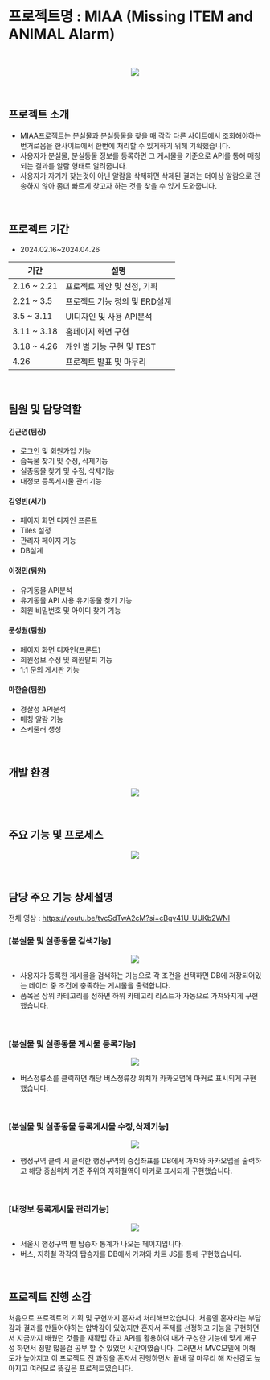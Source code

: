 # 프로젝트명 : MIAA (Missing ITEM and ANIMAL Alarm)
<br/>
<p align="center">
  <img src="https://github.com/jeongmin-Lee0321/MIAA/assets/146930254/d4218bb2-2664-45b9-ab5e-673f04e784cc">
</p>
<br/>

## 프로젝트 소개
* MIAA프로젝트는 분실물과 분실동물을 찾을 때 각각 다른 사이트에서 조회해야하는 번거로움을 한사이트에서 한번에 처리할 수 있게하기 위해 기획했습니다.
* 사용자가 분실물, 분실동물 정보를 등록하면 그 게시물을 기준으로 API를 통해 매칭되는 결과를 알람 형태로 알려줍니다. 
* 사용자가 자기가 찾는것이 아닌 알람을 삭제하면 삭제된 결과는 더이상 알람으로 전송하지 않아 좀더 빠르게 찾고자 하는 것을 찾을 수 있게 도와줍니다.
<br/>

## 프로젝트 기간
* 2024.02.16~2024.04.26

| 기간 | 설명 |
| ----- | ----- |
| 2.16 ~ 2.21  | 프로젝트 제안 및 선정, 기획 |
| 2.21 ~ 3.5 | 프로젝트 기능 정의 및 ERD설계 |
| 3.5 ~ 3.11 | UI디자인 및 사용 API분석 |
| 3.11 ~ 3.18 | 홈페이지 화면 구현 |
| 3.18 ~ 4.26 | 개인 별 기능 구현 및 TEST |
| 4.26 | 프로젝트 발표 및 마무리 |
<br/>

## 팀원 및 담당역할
#### 김근영(팀장) 
* 로그인 및 회원가입 기능
* 습득물 찾기 및 수정, 삭제기능
* 실종동물 찾기 및 수정, 삭제기능
* 내정보 등록게시물 관리기능
#### 김영빈(서기)
* 페이지 화면 디자인 프론트
* Tiles 설정
* 관리자 페이지 기능
* DB설계
#### 이정민(팀원)
* 유기동물 API분석
* 유기동물 API 사용 유기동물 찾기 기능
* 회원 비밀번호 및 아이디 찾기 기능
#### 문성원(팀원)
* 페이지 화면 디자인(프론트)
* 회원정보 수정 및 회원탈퇴 기능
* 1:1 문의 게시판 기능
#### 마한슬(팀원)
* 경찰청 API분석
* 매칭 알람 기능
* 스케줄러 생성
<br/>

## 개발 환경
<p align="center">
  <img src="https://github.com/kimgeen/SeoulTransport/assets/146930254/36b0e331-afea-433d-9f84-6d3def286eaf">
</p>
<br/>

## 주요 기능 및 프로세스
<p align="center">
  <img src="https://github.com/jeongmin-Lee0321/MIAA/assets/146930254/f70ac1bc-53a3-4038-b04a-ea7a859b7a39">
</p>
<br/>

## 담당 주요 기능 상세설명
 전체 영상 : https://youtu.be/tvcSdTwA2cM?si=cBgy41U-UUKb2WNl
<br/>

### [분실물 및 실종동물 검색기능]
<p align="center">
  <img src="https://github.com/jeongmin-Lee0321/MIAA/assets/146930254/aea79398-fa47-4dd4-9f35-34c5e5c60254">
</p>

* 사용자가 등록한 게시물을 검색하는 기능으로 각 조건을 선택하면 DB에 저장되어있는 데이터 중 조건에 충족하는 게시물을 출력합니다.
* 품목은 상위 카테고리를 정하면 하위 카테고리 리스트가 자동으로 가져와지게 구현했습니다.

<br/>

### [분실물 및 실종동물 게시물 등록기능]
<p align="center">
  <img src="https://github.com/jeongmin-Lee0321/MIAA/assets/146930254/616bc599-e1e3-4848-8596-58713d53bd02">
</p>

* 버스정류소를 클릭하면 해당 버스정류장 위치가 카카오맵에 마커로 표시되게 구현했습니다.

<br/>

### [분실물 및 실종동물 등록게시물 수정,삭제기능]
<p align="center">
  <img src="https://github.com/jeongmin-Lee0321/MIAA/assets/146930254/c9c7fedb-6216-4794-8760-245782c98f61">
</p>

* 행정구역 클릭 시 클릭한 행정구역의 중심좌표를 DB에서 가져와 카카오맵을 출력하고 해당 중심위치 기준 주위의 지하철역이 마커로 표시되게 구현했습니다.

<br/>

### [내정보 등록게시물 관리기능]
<p align="center">
  <img src="https://github.com/jeongmin-Lee0321/MIAA/assets/146930254/4343a02a-9ae2-4537-a2f1-2f24c5ea9347">
</p>

* 서울시 행정구역 별 탑승자 통계가 나오는 페이지입니다.
* 버스, 지하철 각각의 탑승자를 DB에서 가져와 차트 JS를 통해 구현했습니다.

<br/>

## 프로젝트 진행 소감
처음으로 프로젝트의 기획 및 구현까지 혼자서 처리해보았습니다. 처음엔 혼자라는 부담감과 결과를 만들어야하는 압박감이 있었지만 혼자서 주제를 선정하고 기능을 구현하면서 지금까지 배웠던 것들을 재확립 하고 API를 활용하여 내가 구성한 기능에 맞게 재구성 하면서 정말 많을걸 공부 할 수 있었던 시간이였습니다. 그러면서 MVC모델에 이해도가 높아지고 이 프로젝트 전 과정을 혼자서 진행하면서 끝내 잘 마무리 해 자신감도 높아지고 여러모로 뜻깊은 프로젝트였습니다.
